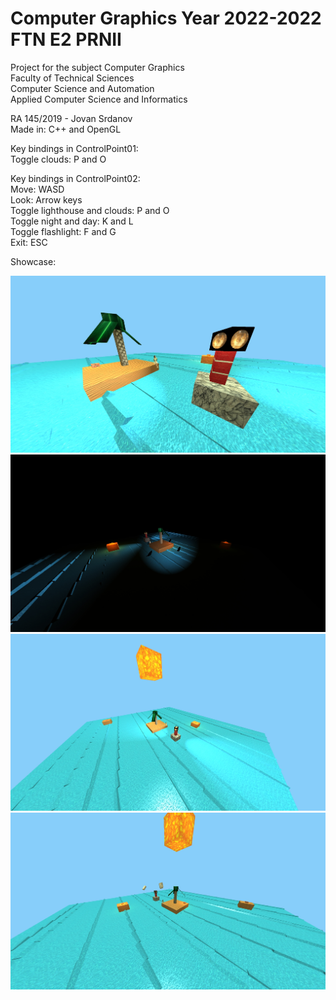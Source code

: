 # Computer Graphics Year 2022-2022 FTN E2 PRNII
Project for the subject Computer Graphics  
Faculty of Technical Sciences  
Computer Science and Automation  
Applied Computer Science and Informatics  

RA 145/2019 - Jovan Srdanov  
Made in: C++ and OpenGL

Key bindings in ControlPoint01:  
Toggle clouds: P and O  

Key bindings in ControlPoint02:  
Move: WASD    
Look: Arrow keys    
Toggle lighthouse and clouds: P and O  
Toggle night and day: K and L  
Toggle flashlight: F and G   
Exit: ESC 

Showcase:  

![NuGet](/Showcase01.jpg)
![NuGet](/Showcase04.jpg)
![NuGet](/Showcase02.jpg)
![NuGet](/Showcase03.jpg)

